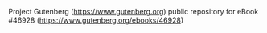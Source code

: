 Project Gutenberg (https://www.gutenberg.org) public repository for eBook #46928 (https://www.gutenberg.org/ebooks/46928)
